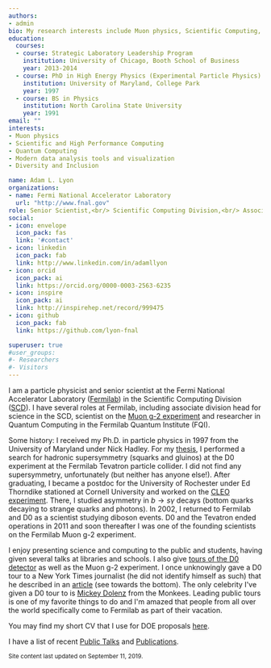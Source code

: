 ```yaml
---
authors:
- admin
bio: My research interests include Muon physics, Scientific Computing, and Quantum Computing.
education:
  courses:
  - course: Strategic Laboratory Leadership Program
    institution: University of Chicago, Booth School of Business
    year: 2013-2014
  - course: PhD in High Energy Physics (Experimental Particle Physics)
    institution: University of Maryland, College Park
    year: 1997
  - course: BS in Physics
    institution: North Carolina State University
    year: 1991
email: ""
interests:
- Muon physics
- Scientific and High Performance Computing
- Quantum Computing
- Modern data analysis tools and visualization
- Diversity and Inclusion

name: Adam L. Lyon
organizations:
- name: Fermi National Accelerator Laboratory
  url: "http://www.fnal.gov"
role: Senior Scientist,<br/> Scientific Computing Division,<br/> Associate Division Head for Science
social:
- icon: envelope
  icon_pack: fas
  link: '#contact'
- icon: linkedin
  icon_pack: fab
  link: http://www.linkedin.com/in/adamllyon
- icon: orcid
  icon_pack: ai
  link: https://orcid.org/0000-0003-2563-6235
- icon: inspire
  icon_pack: ai
  link: http://inspirehep.net/record/999475
- icon: github
  icon_pack: fab
  link: https://github.com/lyon-fnal

superuser: true
#user_groups:
#- Researchers
#- Visitors
---
```


I am a particle physicist and senior scientist at the Fermi National Accelerator Laboratory (<a href="http://www.fnal.gov">Fermilab</a>) in the Scientific Computing Division (<a href="http://computing.fnal.gov">SCD</a>). I have several roles at Fermilab, including associate division head for science in the SCD, scientist on the <a href="http://muon-g-2.fnal.gov">Muon g-2 experiment</a> and researcher in Quantum Computing in the Fermilab Quantum Institute (FQI). 

Some history: I received my Ph.D. in particle physics in 1997 from the University of Maryland under Nick Hadley. For my <a href="https://www.osti.gov/biblio/1421716">thesis</a>, I performed a search for hadronic supersymmetry (squarks and gluinos) at the D0 experiment at the Fermilab Tevatron particle collider. I did not find any supersymmetry, unfortunately (but neither has anyone else!). After graduating, I became a postdoc for the University of Rochester under Ed Thorndike stationed at Cornell University and worked on the <a href="https://en.wikipedia.org/wiki/CLEO_(particle_detector)">CLEO experiment</a>. There, I studied asymmetry in $b \rightarrow s\gamma$ decays (bottom quarks decaying to strange quarks and photons). In 2002, I returned to Fermilab and D0 as a scientist studying diboson events. D0 and the Tevatron ended operations in 2011 and soon thereafter I was one of the founding scientists on the Fermilab Muon g-2 experiment. 

I enjoy presenting science and computing to the public and students, having given several talks at libraries and schools.  I also give <a href="https://ed.fnal.gov/programs/tours/dzero.shtml">tours of the D0 detector</a> as well as the Muon g-2 experiment. I once unknowingly gave a D0 tour to a New York Times journalist (he did not identify himself as such) that he described in an <a href="https://www.nytimes.com/2018/05/28/travel/science-tourism-cern-fermilab.html">article</a> (see towards the bottom). The only celebrity I've given a D0 tour to is <a href="https://news.fnal.gov/2017/02/hey-hey-its-monkey-micky-dolenz/">Mickey Dolenz</a> from the Monkees. Leading public tours is one of my favorite things to do and I'm amazed that people from all over the world specifically come to Fermilab as part of their vacation. 

You may find my short CV that I use for DOE proposals <a href="files/lyon-doe-cv.pdf">here</a>.

I have a list of recent <a href="talks/">Public Talks</a> and <a href="publications/">Publications</a>. 

<small>Site content last updated on September 11, 2019.</small>